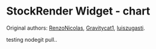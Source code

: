 # StockRender Widget - chart

Original authors: 
[RenzoNicolas](https://github.com/RenzoNicolas),
[Gravitycat1](https://github.com/Gravitycat1),
[luiszugasti](https://github.com/luiszugasti).

testing nodegit pull..
